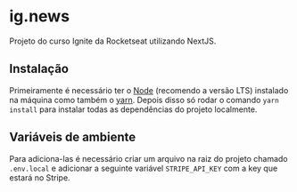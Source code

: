 # ig.news

Projeto do curso Ignite da Rocketseat utilizando NextJS.

## Instalação
Primeiramente é necessário ter o [Node](https://nodejs.org/en/) (recomendo a versão LTS) instalado na máquina como também o [yarn](https://classic.yarnpkg.com/lang/en/docs/install/#windows-stable). Depois disso só rodar o comando ``yarn install`` para instalar todas as dependências do projeto localmente.

## Variáveis de ambiente
Para adiciona-las é necessário criar um arquivo na raiz do projeto chamado ``.env.local`` e adicionar a seguinte variável ``STRIPE_API_KEY`` com a key que estará no Stripe.
